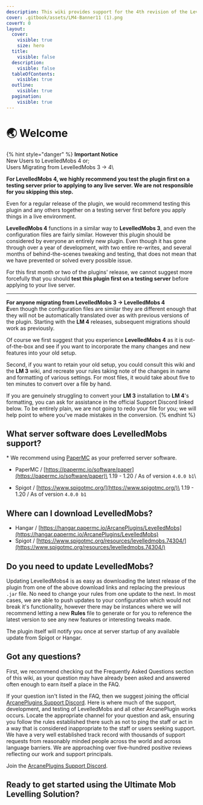```yaml
---
description: This wiki provides support for the 4th revision of the LevelledMobs plugin.
cover: .gitbook/assets/LM4-Banner11 (1).png
coverY: 0
layout:
  cover:
    visible: true
    size: hero
  title:
    visible: false
  description:
    visible: false
  tableOfContents:
    visible: true
  outline:
    visible: true
  pagination:
    visible: true
---
```


# 🌏 Welcome

{% hint style="danger" %}
**Important Notice**\
New Users to LevelledMobs 4 or;\
Users Migrating from LevelledMobs 3 -> 4\


**For LevelledMobs 4, we highly recommend you test the plugin first on a testing server prior to applying to any live server. We are not responsible for you skipping this step.**

Even for a regular release of the plugin, we would recommend testing this plugin and any others together on a testing server first before you apply things in a live environment.

**LevelledMobs 4** functions in a similar way to **LevelledMobs 3**, and even the configuration files are fairly similar. However this plugin should be considered by everyone an entirely new plugin. Even though it has gone through over a year of development, with two entire re-writes, and several months of behind-the-scenes tweaking and testing, that does not mean that we have prevented or solved every possible issue.

For this first month or two of the plugins' release, we cannot suggest more forcefully that you should **test this plugin first on a testing server** before applying to your live server.



***



**For anyone migrating from LevelledMobs 3 -> LevelledMobs 4**\
**E**ven though the configuration files are similar they are different enough that they will not be automatically translated over as with previous versions of the plugin. Starting with the **LM 4** releases, subsequent migrations should work as previously.

Of course we first suggest that you experience **LevelledMobs 4** as it is out-of-the-box and see if you want to incorporate the many changes and new features into your old setup.

Second, if you want to retain your old setup, you could consult this wiki and the **LM 3** wiki, and recreate your rules taking note of the changes in name and formatting of various settings. For most files, it would take about five to ten minutes to convert over a file by hand.

If you are genuinely struggling to convert your **LM 3** installation to **LM 4**'s formatting, you can ask for assistance in the official Support Discord linked below. To be entirely plain, we are not going to redo your file for you; we will help point to where you've made mistakes in the conversion.
{% endhint %}

## What server software does LevelledMobs support?

\* We recommend using [PaperMC](https://papermc.io/software/paper) as your preferred server software.

* PaperMC  /   [https://papermc.io/software/paper](https://papermc.io/software/paper)\
  1.19 - 1.20  /  As of version `4.0.0 b1`\

* Spigot  /  [https://www.spigotmc.org/](https://www.spigotmc.org/)\
  1.19 - 1.20  /  As of version `4.0.0 b1`



## Where can I download LevelledMobs?

* Hangar  /   [https://hangar.papermc.io/ArcanePlugins/LevelledMobs](https://hangar.papermc.io/ArcanePlugins/LevelledMobs)
* Spigot  /  [https://www.spigotmc.org/resources/levelledmobs.74304/](https://www.spigotmc.org/resources/levelledmobs.74304/)



## Do you need to update LevelledMobs?

Updating LevelledMobs4 is as easy as downloading the latest release of the plugin from one of the above download links and replacing the previous `.jar` file. No need to change your rules from one update to the next. In most cases, we are able to push updates to your configuration which would not break it's functionality, however there may be instances where we will recommend letting a new **Rules** file to generate or for you to reference the latest version to see any new features or interesting tweaks made.

The plugin itself will notify you once at server startup of any available update from Spigot or Hangar.&#x20;



## Got any questions?

First, we recommend checking out the Frequently Asked Questions section of this wiki, as your question may have already been asked and answered often enough to earn itself a place in the FAQ.

If your question isn't listed in the FAQ, then we suggest joining the official [ArcanePlugins Support Discord](https://discord.gg/arcaneplugins-752310043214479462). Here is where much of the support, development, and testing of LevelledMobs and all other ArcanePlugin works occurs. Locate the appropriate channel for your question and ask, ensuring you follow the rules established there such as not to ping the staff or act in a way that is considered inappropriate to the staff or users seeking support. \
We have a very well established track record with thousands of support requests from reasonably minded people across the world and across language barriers. We are approaching over five-hundred positive reviews reflecting our work and support principals.&#x20;

Join the [ArcanePlugins Support Discord](https://discord.gg/arcaneplugins-752310043214479462).



## Ready to get started using the Ultimate Mob Levelling Solution?
